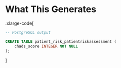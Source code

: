 # What This Generates

.xlarge-code[

```sql
-- PostgreSQL output

CREATE TABLE patient_risk_patientriskassessment (
    chads_score INTEGER NOT NULL
);
```

]
